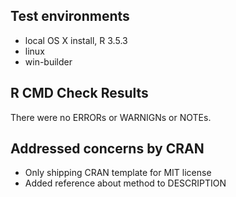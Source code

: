 ## Test environments
* local OS X install, R 3.5.3
* linux
* win-builder

## R CMD Check Results
There were no ERRORs or WARNIGNs or NOTEs.

## Addressed concerns by CRAN
* Only shipping CRAN template for MIT license
* Added reference about method to DESCRIPTION


